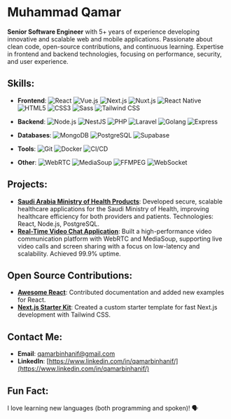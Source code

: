 # Muhammad Qamar

**Senior Software Engineer** with 5+ years of experience developing innovative and scalable web and mobile applications. Passionate about clean code, open-source contributions, and continuous learning. Expertise in frontend and backend technologies, focusing on performance, security, and user experience.

## Skills:
- **Frontend**:
  ![React](https://img.shields.io/badge/React-61DAFB?style=flat&logo=react&logoColor=black)
  ![Vue.js](https://img.shields.io/badge/Vue.js-4FC08D?style=flat&logo=vue.js&logoColor=white)
  ![Next.js](https://img.shields.io/badge/Next.js-000000?style=flat&logo=next.js&logoColor=white)
  ![Nuxt.js](https://img.shields.io/badge/Nuxt.js-00DC82?style=flat&logo=nuxt.js&logoColor=black)
  ![React Native](https://img.shields.io/badge/React%20Native-61DAFB?style=flat&logo=react&logoColor=black)
  ![HTML5](https://img.shields.io/badge/HTML5-E34F26?style=flat&logo=html5&logoColor=white)
  ![CSS3](https://img.shields.io/badge/CSS3-1572B6?style=flat&logo=css3&logoColor=white)
  ![Sass](https://img.shields.io/badge/Sass-CC6699?style=flat&logo=sass&logoColor=white)
  ![Tailwind CSS](https://img.shields.io/badge/Tailwind%20CSS-06B6D4?style=flat&logo=tailwindcss&logoColor=white)

- **Backend**:
  ![Node.js](https://img.shields.io/badge/Node.js-339933?style=flat&logo=node.js&logoColor=white)
  ![NestJS](https://img.shields.io/badge/NestJS-E0234E?style=flat&logo=nestjs&logoColor=white)
  ![PHP](https://img.shields.io/badge/PHP-777BB4?style=flat&logo=php&logoColor=white)
  ![Laravel](https://img.shields.io/badge/Laravel-F05340?style=flat&logo=laravel&logoColor=white)
  ![Golang](https://img.shields.io/badge/Golang-00ADD8?style=flat&logo=go&logoColor=white)
  ![Express](https://img.shields.io/badge/Express-000000?style=flat&logo=express&logoColor=white)

- **Databases**:
  ![MongoDB](https://img.shields.io/badge/MongoDB-47A248?style=flat&logo=mongodb&logoColor=white)
  ![PostgreSQL](https://img.shields.io/badge/PostgreSQL-4169E1?style=flat&logo=postgresql&logoColor=white)
  ![Supabase](https://img.shields.io/badge/Supabase-3ECF8E?style=flat&logo=supabase&logoColor=white)

- **Tools**:
  ![Git](https://img.shields.io/badge/Git-F05032?style=flat&logo=git&logoColor=white)
  ![Docker](https://img.shields.io/badge/Docker-2496ED?style=flat&logo=docker&logoColor=white)
  ![CI/CD](https://img.shields.io/badge/CI/CD-000000?style=flat&logo=jenkins&logoColor=white)

- **Other**:
  ![WebRTC](https://img.shields.io/badge/WebRTC-FF6347?style=flat&logo=webrtc&logoColor=white)
  ![MediaSoup](https://img.shields.io/badge/MediaSoup-FF0000?style=flat&logo=mediasoup&logoColor=white)
  ![FFMPEG](https://img.shields.io/badge/FFMPEG-FF7F00?style=flat&logo=ffmpeg&logoColor=white)
  ![WebSocket](https://img.shields.io/badge/WebSocket-000000?style=flat&logo=websocket&logoColor=white)

## Projects:
- [**Saudi Arabia Ministry of Health Products**](#): Developed secure, scalable healthcare applications for the Saudi Ministry of Health, improving healthcare efficiency for both providers and patients. Technologies: React, Node.js, PostgreSQL.
- [**Real-Time Video Chat Application**](#): Built a high-performance video communication platform with WebRTC and MediaSoup, supporting live video calls and screen sharing with a focus on low-latency and scalability. Achieved 99.9% uptime.

## Open Source Contributions:
- [**Awesome React**](https://github.com/your-link): Contributed documentation and added new examples for React.
- [**Next.js Starter Kit**](https://github.com/your-link): Created a custom starter template for fast Next.js development with Tailwind CSS.


## Contact Me:
- **Email**: [qamarbinhanif@gmail.com](mailto:qamarbinhanif@gmail.com)
- **LinkedIn**: [https://www.linkedin.com/in/qamarbinhanif/](https://www.linkedin.com/in/qamarbinhanif/)

## Fun Fact:
I love learning new languages (both programming and spoken)! 🗣️
